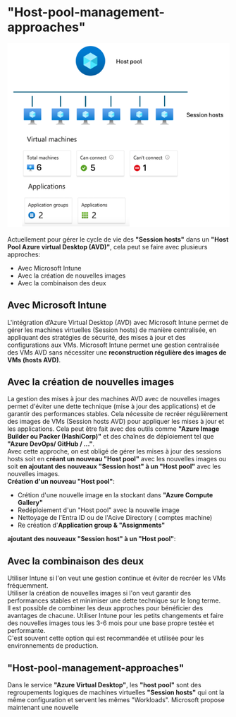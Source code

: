 # "Host-pool-management-approaches"
<img width='800' src='./images/img_0-0.png'/><br><br>
Actuellement pour gérer le cycle de vie des **"Session hosts"** dans un **"Host Pool Azure virtual Desktop (AVD)"**, cela peut se faire avec plusieurs approches:
- Avec Microsoft Intune
- Avec la création de nouvelles images
- Avec la combinaison des deux

## Avec Microsoft Intune
L'intégration d’Azure Virtual Desktop (AVD) avec Microsoft Intune permet de gérer les machines virtuelles (Session hosts) de manière centralisée, en appliquant des stratégies de sécurité, des mises à jour et des configurations aux VMs. Microsoft Intune permet une gestion centralisée des VMs AVD sans nécessiter une **reconstruction régulière des images de VMs (hosts AVD)**.

## Avec la création de nouvelles images
La gestion des mises à jour des machines AVD avec de nouvelles images permet d'éviter une dette technique (mise à jour des applications) et de garantir des performances stables. Cela nécessite de recréer régulièrement des images de VMs (Session hosts AVD) pour appliquer les mises à jour et les applications. Cela peut être fait avec des outils comme **"Azure Image Builder ou Packer (HashiCorp)"** et des chaînes de déploiement tel que **"Azure DevOps/ GitHub / ..."**.<br>
Avec cette approche, on est obligé de gérer les mises à jour des sessions hosts soit en **créant un nouveau "Host pool"** avec les nouvelles images ou soit **en ajoutant des nouveaux "Session host" à un "Host pool"** avec les nouvelles images.<br>
**Création d'un nouveau "Host pool"**:<br>
- Crétion d'une nouvelle image en la stockant dans **"Azure Compute Gallery"**
- Redéploiement d'un "Host pool" avec la nouvelle image
- Nettoyage de l'Entra ID ou de l'Acive Directory ( comptes machine)
- Re création d'**Application group & "Assignments"**

**ajoutant des nouveaux "Session host" à un "Host pool"**:<br>


## Avec la combinaison des deux
Utiliser Intune si l'on veut une gestion continue et éviter de recréer les VMs fréquemment.<br>
Utiliser la création de nouvelles images si l'on veut garantir des performances stables et minimiser une dette technique sur le long terme.<br>
Il est possible de combiner les deux approches pour bénéficier des avantages de chacune. Utiliser Intune pour les petits changements et faire des nouvelles images tous les 3-6 mois pour une base propre testée et performante.<br>
C'est souvent cette option qui est recommandée et utilisée pour les environnements de production.<br>


## "Host-pool-management-approaches"
Dans le service **"Azure Virtual Desktop"**, les **"host pool"** sont des regroupements logiques de machines virtuelles **"Session hosts"** qui ont la même configuration et servent les mêmes "Workloads". Microsoft propose maintenant une nouvelle 
